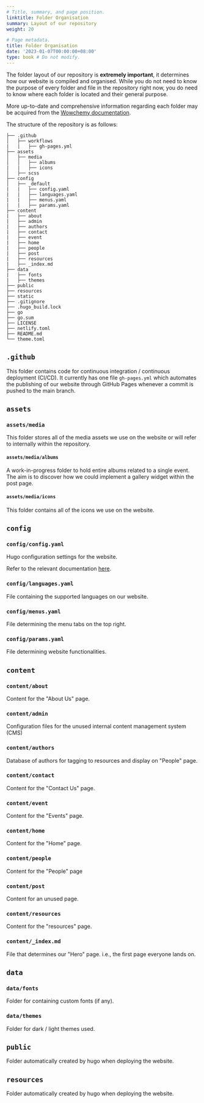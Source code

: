 ```yaml
---
# Title, summary, and page position.
linktitle: Folder Organisation
summary: Layout of our repository
weight: 20

# Page metadata.
title: Folder Organisation
date: '2023-01-07T00:00:00+08:00'
type: book # Do not modify.
---
```


The folder layout of our repository is **extremely important**, it determines how our website is compiled and organised. While you do not need to know the purpose of every folder and file in the repository right now, you do need to know where each folder is located and their general purpose.

More up-to-date and comprehensive information regarding each folder may be acquired from the [Wowchemy documentation](https://wowchemy.com/docs/).

The structure of the repository is as follows:

```
├── .github
│   ├── workflows
|   |   ├── gh-pages.yml
├── assets
│   ├── media
│   │   ├── albums
|   |   ├── icons
│   ├── scss
├── config
│   ├── _default
|   |   ├── config.yaml
|   |   ├── languages.yaml
|   |   ├── menus.yaml
|   |   ├── params.yaml
├── content
|   ├── about
|   ├── admin
|   ├── authors
|   ├── contact
|   ├── event
|   ├── home
|   ├── people
|   ├── post
|   ├── resources
|   ├── _index.md
├── data
|   ├── fonts
|   ├── themes
├── public
├── resources
├── static
├── .gitignore
├── .hugo_build.lock
├── go
├── go.sum
├── LICENSE
├── netlify.toml
├── README.md
└── theme.toml
```

## `.github`

This folder contains code for continuous integration / continuous deployment (CI/CD). It currently has one file `gh-pages.yml` which automates the publishing of our website through GitHub Pages whenever a commit is pushed to the main branch.

## `assets`

### `assets/media`

This folder stores all of the media assets we use on the website or will refer to internally within the repository.

#### `assets/media/albums`

A work-in-progress folder to hold entire albums related to a single event. The aim is to discover how we could implement a gallery widget within the post page.

#### `assets/media/icons`

This folder contains all of the icons we use on the website.

## `config`

### `config/config.yaml`

Hugo configuration settings for the website.

Refer to the relevant documentation [here](https://gohugo.io/getting-started/configuration/#all-configuration-settings).

### `config/languages.yaml`

File containing the supported languages on our website.

### `config/menus.yaml`

File determining the menu tabs on the top right.

### `config/params.yaml`

File determining website functionalities.

## `content`

### `content/about`

Content for the "About Us" page.

### `content/admin`

Configuration files for the unused internal content management system (CMS)

### `content/authors`

Database of authors for tagging to resources and display on "People" page.

### `content/contact`

Content for the "Contact Us" page.

### `content/event`

Content for the "Events" page.

### `content/home`

Content for the "Home" page.

### `content/people`

Content for the "People" page

### `content/post`

Content for an unused page.

### `content/resources`

Content for the "resources" page.

### `content/_index.md`

File that determines our "Hero" page. i.e., the first page everyone lands on.

## `data`

### `data/fonts`

Folder for containing custom fonts (if any).

### `data/themes`

Folder for dark / light themes used.

## `public`

Folder automatically created by hugo when deploying the website.

## `resources`

Folder automatically created by hugo when deploying the website.

